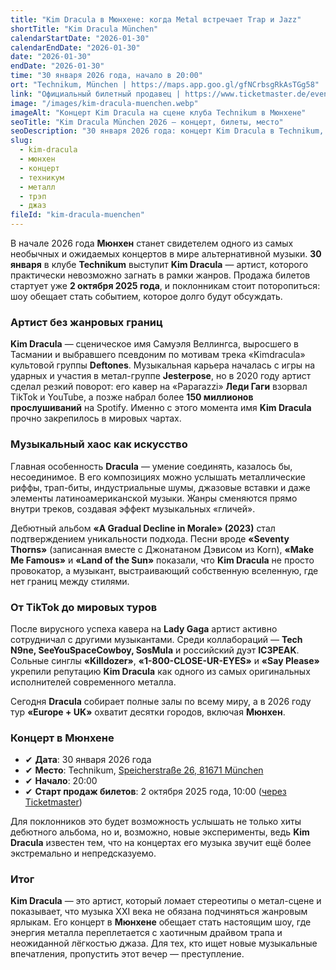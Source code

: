 ```yaml
---
title: "Kim Dracula в Мюнхене: когда Metal встречает Trap и Jazz"
shortTitle: "Kim Dracula München"
calendarStartDate: "2026-01-30"
calendarEndDate: "2026-01-30"
date: "2026-01-30"
endDate: "2026-01-30"
time: "30 января 2026 года, начало в 20:00"
ort: "Technikum, München | https://maps.app.goo.gl/gfNCrbsgRkAsTGg58"
link: "Официальный билетный продавец | https://www.ticketmaster.de/event/kim-dracula-europe--uk-tour-2026-tickets/212079583"
image: "/images/kim-dracula-muenchen.webp"
imageAlt: "Концерт Kim Dracula на сцене клуба Technikum в Мюнхене"
seoTitle: "Kim Dracula München 2026 — концерт, билеты, место"
seoDescription: "30 января 2026 года: концерт Kim Dracula в Technikum, Мюнхен — Metal, Trap и Jazz в одном шоу."
slug:
  - kim-dracula
  - мюнхен
  - концерт
  - техникум
  - металл
  - трэп
  - джаз
fileId: "kim-dracula-muenchen"
---
```


В начале 2026 года **Мюнхен** станет свидетелем одного из самых необычных и ожидаемых концертов в мире альтернативной музыки. **30 января** в клубе **Technikum** выступит **Kim Dracula** — артист, которого практически невозможно загнать в рамки жанров. Продажа билетов стартует уже **2 октября 2025 года**, и поклонникам стоит поторопиться: шоу обещает стать событием, которое долго будут обсуждать.  

### Артист без жанровых границ

**Kim Dracula** — сценическое имя Самуэля Веллингса, выросшего в Тасмании и выбравшего псевдоним по мотивам трека «Kimdracula» культовой группы **Deftones**. Музыкальная карьера началась с игры на ударных и участия в метал-группе **Jesterpose**, но в 2020 году артист сделал резкий поворот: его кавер на «Paparazzi» **Леди Гаги** взорвал TikTok и YouTube, а позже набрал более **150 миллионов прослушиваний** на Spotify. Именно с этого момента имя **Kim Dracula** прочно закрепилось в мировых чартах.  

### Музыкальный хаос как искусство

Главная особенность **Dracula** — умение соединять, казалось бы, несоединимое. В его композициях можно услышать металлические риффы, трап-биты, индустриальные шумы, джазовые вставки и даже элементы латиноамериканской музыки. Жанры сменяются прямо внутри треков, создавая эффект музыкальных «гличей».  

Дебютный альбом **«A Gradual Decline in Morale» (2023)** стал подтверждением уникальности подхода. Песни вроде **«Seventy Thorns»** (записанная вместе с Джонатаном Дэвисом из Korn), **«Make Me Famous»** и **«Land of the Sun»** показали, что **Kim Dracula** не просто провокатор, а музыкант, выстраивающий собственную вселенную, где нет границ между стилями.  

### От TikTok до мировых туров

После вирусного успеха кавера на **Lady Gaga** артист активно сотрудничал с другими музыкантами. Среди коллабораций — **Tech N9ne, SeeYouSpaceCowboy, SosMula** и российский дуэт **IC3PEAK**. Сольные синглы **«Killdozer»**, **«1-800-CLOSE-UR-EYES»** и **«Say Please»** укрепили репутацию **Kim Dracula** как одного из самых оригинальных исполнителей современного металла.  

Сегодня **Dracula** собирает полные залы по всему миру, а в 2026 году тур **«Europe + UK»** охватит десятки городов, включая **Мюнхен**.  

### Концерт в Мюнхене

- ✔ **Дата**: 30 января 2026 года  
- ✔ **Место**: Technikum, [Speicherstraße 26, 81671 München](https://maps.app.goo.gl/gfNCrbsgRkAsTGg58)  
- ✔ **Начало**: 20:00  
- ✔ **Старт продаж билетов**: 2 октября 2025 года, 10:00 ([через Ticketmaster](https://www.ticketmaster.de/event/kim-dracula-europe--uk-tour-2026-tickets/212079583))  

Для поклонников это будет возможность услышать не только хиты дебютного альбома, но и, возможно, новые эксперименты, ведь **Kim Dracula** известен тем, что на концертах его музыка звучит ещё более экстремально и непредсказуемо.  

### Итог

**Kim Dracula** — это артист, который ломает стереотипы о метал-сцене и показывает, что музыка XXI века не обязана подчиняться жанровым ярлыкам. Его концерт в **Мюнхене** обещает стать настоящим шоу, где энергия металла переплетается с хаотичным драйвом трапа и неожиданной лёгкостью джаза. Для тех, кто ищет новые музыкальные впечатления, пропустить этот вечер — преступление.  
